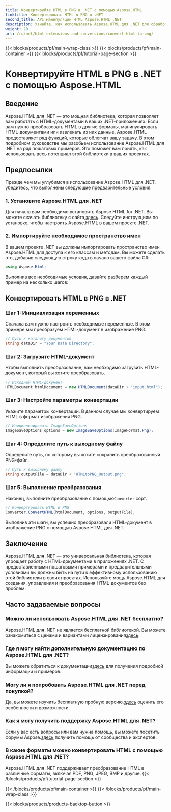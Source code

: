 ```yaml
---
title: Конвертируйте HTML в PNG в .NET с помощью Aspose.HTML
linktitle: Конвертировать HTML в PNG в .NET
second_title: API манипуляции HTML Aspose.HTML .NET
description: Узнайте, как использовать Aspose.HTML для .NET для обработки и преобразования HTML-документов. Пошаговое руководство для эффективной разработки .NET.
weight: 20
url: /ru/net/html-extensions-and-conversions/convert-html-to-png/
---
```


{{< blocks/products/pf/main-wrap-class >}}
{{< blocks/products/pf/main-container >}}
{{< blocks/products/pf/tutorial-page-section >}}

# Конвертируйте HTML в PNG в .NET с помощью Aspose.HTML


## Введение

Aspose.HTML для .NET — это мощная библиотека, которая позволяет вам работать с HTML-документами в ваших .NET-приложениях. Если вам нужно преобразовать HTML в другие форматы, манипулировать HTML-документами или извлекать из них данные, Aspose.HTML предоставляет ряд функций, которые облегчат вашу задачу. В этом подробном руководстве мы разобьем использование Aspose.HTML для .NET на ряд пошаговых примеров. Это поможет вам понять, как использовать весь потенциал этой библиотеки в ваших проектах.

## Предпосылки

Прежде чем мы углубимся в использование Aspose.HTML для .NET, убедитесь, что выполнены следующие предварительные условия:

### 1. Установите Aspose.HTML для .NET

 Для начала вам необходимо установить Aspose.HTML for .NET. Вы можете скачать библиотеку с сайта,[здесь](https://releases.aspose.com/html/net/). Следуйте инструкциям по установке, чтобы настроить Aspose.HTML в вашем проекте .NET.

### 2. Импортируйте необходимое пространство имен

В вашем проекте .NET вы должны импортировать пространство имен Aspose.HTML для доступа к его классам и методам. Вы можете сделать это, добавив следующую строку кода в начало вашего файла C#:

```csharp
using Aspose.Html;
```

Выполнив все необходимые условия, давайте разберем каждый пример на несколько шагов:

## Конвертировать HTML в PNG в .NET

### Шаг 1: Инициализация переменных

Сначала вам нужно настроить необходимые переменные. В этом примере мы преобразуем HTML-документ в изображение PNG.

```csharp
// Путь к каталогу документов
string dataDir = "Your Data Directory";
```

### Шаг 2: Загрузите HTML-документ

Чтобы выполнить преобразование, вам необходимо загрузить HTML-документ, который вы хотите преобразовать. 

```csharp
// Исходный HTML-документ
HTMLDocument htmlDocument = new HTMLDocument(dataDir + "input.html");
```

### Шаг 3: Настройте параметры конвертации

Укажите параметры конвертации. В данном случае мы конвертируем HTML в формат изображения PNG.

```csharp
// Инициализировать ImageSaveOptions
ImageSaveOptions options = new ImageSaveOptions(ImageFormat.Png);
```

### Шаг 4: Определите путь к выходному файлу

Определите путь, по которому вы хотите сохранить преобразованный PNG-файл.

```csharp
// Путь к выходному файлу
string outputFile = dataDir + "HTMLtoPNG_Output.png";
```

### Шаг 5: Выполнение преобразования

 Наконец, выполните преобразование с помощью`Converter` сорт.

```csharp
// Конвертировать HTML в PNG
Converter.ConvertHTML(htmlDocument, options, outputFile);
```

Выполнив эти шаги, вы успешно преобразовали HTML-документ в изображение PNG с помощью Aspose.HTML для .NET.

## Заключение

Aspose.HTML для .NET — это универсальная библиотека, которая упрощает работу с HTML-документами в приложениях .NET. С предоставленными пошаговыми примерами и предварительными условиями вы должны быть на пути к эффективному использованию этой библиотеки в своих проектах. Используйте мощь Aspose.HTML для создания, управления и преобразования HTML-документов без проблем.

## Часто задаваемые вопросы

### Можно ли использовать Aspose.HTML для .NET бесплатно?
 Aspose.HTML для .NET не является бесплатной библиотекой. Вы можете ознакомиться с ценами и вариантами лицензирования[здесь](https://purchase.aspose.com/buy).

### Где я могу найти дополнительную документацию по Aspose.HTML для .NET?
 Вы можете обратиться к документации[здесь](https://reference.aspose.com/html/net/) для получения подробной информации и примеров.

### Могу ли я попробовать Aspose.HTML для .NET перед покупкой?
 Да, вы можете изучить бесплатную пробную версию.[здесь](https://releases.aspose.com/) оценить его особенности и возможности.

### Как я могу получить поддержку Aspose.HTML для .NET?
 Если у вас есть вопросы или вам нужна помощь, вы можете посетить форумы Aspose.[здесь](https://forum.aspose.com/) получить помощь от сообщества и экспертов.

### В какие форматы можно конвертировать HTML с помощью Aspose.HTML для .NET?
Aspose.HTML для .NET поддерживает преобразование HTML в различные форматы, включая PDF, PNG, JPEG, BMP и другие.
{{< /blocks/products/pf/tutorial-page-section >}}

{{< /blocks/products/pf/main-container >}}
{{< /blocks/products/pf/main-wrap-class >}}

{{< blocks/products/products-backtop-button >}}
